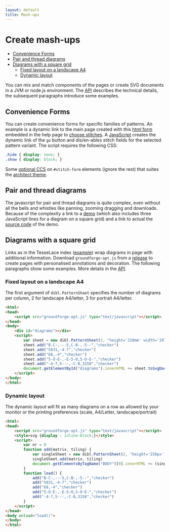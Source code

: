 ```yaml
---
layout: default
title: Mash-ups
---
```

Create mash-ups
===============

* [Convenience Forms](#convenience-forms)
* [Pair and thread diagrams](#pair-and-thread-diagrams)
* [Diagrams with a square grid](#diagrams-with-a-square-grid)
    + [Fixed layout on a landscape A4](#fixed-layout-on-a-landscape-a4)
    + [Dynamic layout](#dynamic-layout)

You can mix and match components of the pages
or create SVG documents in a JVM or node.js environment.
The [API] describes the technical details,
the subsequent paragraphs introduce some examples.


Convenience Forms
-----------------

You can create convenience forms for specific families of patterns.
An example is a dynamic link to the main page created with this
[html form](https://github.com/d-bl/GroundForge/blob/master/docs/_includes/stitch-form.html)
embedded in the help page to [choose stitches](Choose-Stitches).
A [JavaScript](https://github.com/d-bl/GroundForge/blob/master/docs/js/stitches.js)
creates the dynamic link of the `go` button and dis/en-ables stitch fields for the selected pattern variant.
The script requires the following CSS:

```css
.hide { display: none; }
.show { display: block; }
```

Some [optional CCS](https://github.com/d-bl/GroundForge/blob/master/docs/assets/css/style.scss)
on `#stitch-form` elements (ignore the rest) that suites the [architect theme](https://github.com/pages-themes/architect#readme).

Pair and thread diagrams
------------------------

The javascript for pair and thread diagrams is quite complex,
even without all the bells and whistles like panning, zooming dragging and downloads.
Because of the complexity a link to a [demo](../API/)
(which also includes three JavaScript lines for a diagram on a square grid) 
and a link to actual the [source code](https://github.com/d-bl/GroundForge/tree/master/docs/API)
of the demo.


Diagrams with a square grid
---------------------------

Links as in the TesseLace index ([example](../sheet.html?img=376&patch=B-C-%20---5%20C-B-%20-5--;checker&patch=5831%20-4-7;checker&patch=68%20-4;checker&patch=-4-7%205---%20-C-B%203158;bricks&patch=5-O-E-%20-E-5-O%205-O-E-;bricks))
wrap diagrams in page with additional information.
Download `groundforge-opt.js` from a [release](https://github.com/d-bl/GroundForge/releases)
to create pages with personalised annotations and decoration.
The following paragraphs show some examples.
More details in the [API].

[API]: API


### Fixed layout on a landscape A4

The first argument of `dibl.PatternSheet` specifies the number of diagrams per column,
2 for landscape A4/letter, 3 for portrait A4/letter.  

```html
<html>
<head>
    <script src="groundforge-opt.js" type="text/javascript"></script>
</head>
<body>
    <div id="diagrams"></div>
    <script>
        var sheet = new dibl.PatternSheet(2, "height='210mm' width='297mm'")
        sheet.add("B-C-,---5,C-B-,-5--","checker")
        sheet.add("5831,-4-7","checker")
        sheet.add("68,-4","checker")
        sheet.add("5-O-E-,-E-5-O,5-O-E-","checker")
        sheet.add("-4-7,5---,-C-B,3158","checker")
        document.getElementById("diagrams").innerHTML += sheet.toSvgDoc().trim()
    </script>
</body>
</html>
```


### Dynamic layout

The dynamic layout will fit as many diagrams on a row as allowed by your monitor or the printing preferences (scale, A4/Letter, landscape/portrait)

```html
<html>
<head>
    <script src="groundforge-opt.js" type="text/javascript"></script>
    <style>svg {display : inline-block;}</style>
    <script>
        var nr = 0
        function add(matrix, tiling) {
            var singleSheet = new dibl.PatternSheet(2, "height='250px' width='250px'", "PATTERN" + nr++)
            singleSheet.add(matrix, tiling)
            document.getElementsByTagName("BODY")[0].innerHTML += (singleSheet.toSvgDoc().trim())
        }
        function load() {
            add("B-C-,---5,C-B-,-5--","checker")
            add("5831,-4-7","checker")
            add("68,-4","checker")
            add("5-O-E-,-E-5-O,5-O-E-","checker")
            add("-4-7,5---,-C-B,3158","checker")
        }
    </script>
</head>
<body onload="load()">
</body>
</html>
```